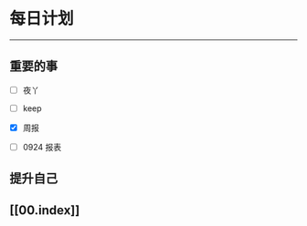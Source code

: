 
# 每日计划
---
## 重要的事

- [ ]    夜丫
- [ ]   keep
- [x]  周报
- [ ] 0924 报表



## 提升自己

  



## [[00.index]]










